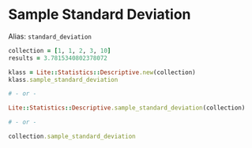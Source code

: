 # Sample Standard Deviation

Alias: `standard_deviation`

```ruby
collection = [1, 1, 2, 3, 10]
results = 3.7815340802378072

klass = Lite::Statistics::Descriptive.new(collection)
klass.sample_standard_deviation

# - or -

Lite::Statistics::Descriptive.sample_standard_deviation(collection)

# - or -

collection.sample_standard_deviation
```
